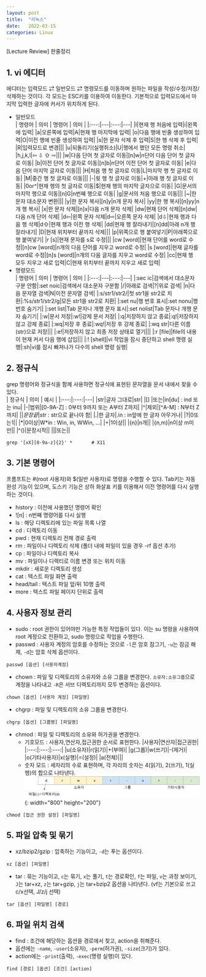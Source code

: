 ```yaml
---
layout: post
title:  "리눅스"
date:   2022-03-15 
categories: Linux
---
```

[Lecture Review] 한줄정리

## 1. vi 에디터
에디터는 입력모드 ⇄ 일반모드 ⇄ 명령모드를 이동하며 원하는 파일을 작성/수정/저장/삭제하는 것이다. 각 모드는 ESC키를 이용하여 이동한다.
기본적으로 입력모드에서 마지막 입력한 글자에 커서가 위치하게 된다.
- 일반모드  
    | 명령어 | 의미 | 명령어 | 의미 |
    |:---:|---|:---:|---|
    |I|현재 행 처음에 입력|i|왼쪽에 입력|
    |a|오른쪽에 입력|A|현재 행 마지막에 입력|
    |o|다음 행에 빈줄 생성하여 입력|O|이전 행에 빈줄 생성하여 입력|
    |s|한 문자 삭제 후 입력|S|한 행 삭제 후 입력|
    |R|입력모드로 변경|||
    |u|되돌리기(실행취소)|U|행에서 했던 모든 명령 취소|
    |h,j,k,l|⇦ ⇩ ⇧ ⇨|||
    |w|다음 단어 첫 글자로 이동|[n]w|n단어 다음 단어 첫 글자로 이동|
    |b|이전 단어 첫 글자로 이동|[n]b|n단어 이전 단어 첫 글자로 이동|
    |e|다음 단어 마지막 글자로 이동|||
    |H|처음 행 첫 글자로 이동|L|마지막 행 첫 글자로 이동|
    |M|중간 행 첫 글자로 이동|||
    |-|윗 행 첫 글자로 이동|+|아래 행 첫 글자로 이동|
    |0or^|현재 행의 첫 글자로 이동|$|현재 행의 마지막 글자으로 이동|
    |G|문서의 마지막 행으로 이동|[n]G|n번째 행으로 이동|
    |g|문서의 처음 행으로 이동|||
    |~|한 문자 대소문자 변환|||
    |y|한 문자 복사|[n]y|n개 문자 복사|
    |yy|한 행 복사|[n]yy|n개 행 복사|
    |x|한 문자 삭제|[n]x|다음 n개 문자 삭제|
    |dw|현재 단어 삭제|[n]dw|다음 n개 단어 삭제|
    |d⇦|왼쪽 문자 삭제|d⇨|오른쪽 문자 삭제|
    |d⇩|현재 행과 다음 행 삭제|d⇧|현재 행과 이전 행 삭제|
    |dd|현재 행 잘라내기|[n]dd|아래 n개 행 잘라내기|
    |D|현재 위치부터 끝까지 삭제|||
    |p|위쪽으로 행 붙여넣기|P|아래쪽으로 행 붙여넣기|
    |r [s]|현재 문자를 s로 수정|||
    |cw [word]|현재 단어를 word로 수정|[n]cw [word]|n개의 다음 단어를 지우고 word로 수정| 
    |s [word]|현재 글자를 word로 수정|[n]s [word]|n개의 다음 글자를 지우고 word로 수정| 
    |cc|현재 행 모두 지우고 새로 입력|C|현재 위치부터 끝까지 지우고 새로 입력|
- 명령모드  
    | 명령어 | 의미 | 명령어 | 의미 |
    |:---:|---|:---:|---|
    |:sec ic|검색에서 대소문자 구분 안함|:set noic|검색에서 대소문자 구분함
    |/|아래로 검색|?|위로 검색|
    |n|다음 문자열 검색|N|이전 문자열 검색|
    |:s/str1/str2/|첫 str1을 str2로 치환|:%s/str1/str2/g|모든 str1을 str2로 치환|
    |:set nu|행 번호 표시|:set nonu|행 번호 숨기기|
    |:set list|Tab 문자나 개행 문자 표시|:set nolist|Tab 문자나 개행 문자 숨기기|
    |:w|문서 저장|:w!|강제 문서 저장|
    |:q|저장하지 않고 종료|:q!|저장하지 않고 강제 종료|
    |:wq|저장 후 종료|:wq!|저장 후 강제 종료|
    |:wq str|다른 이름(str)으로 저장|||
    |:e!|저장하지 않고 최종 저장 상태로 열기|||
    |:r [file]|file의 내용이 현재 커서 다음 행에 삽입|||
    |:! [shell]|vi 작업을 잠시 중단하고 shell 명령 실행|:sh|vi를 잠시 빠져나가 다수의 shell 명령 실행|

## 2. 정규식
grep 명령어와 정규식을 함께 사용하면 정규식에 표현된 문자열을 문서 내에서 찾을 수 있다.  
| 정규식 | 의미 | 예시 |
|:---:|:---:|---|
|str|글자 그대로|str|
|[] |또는|in[du] : ind 또는 inu|
|-|범위|[0-9A-Z] : 0부터 9까지 또는 A부터 Z까지|
|^|제외|[^A-M] : N부터 Z까지|
|$|문장끝|str$ : str으로 끝나야 함|
|.|한 글자|.in : in앞에 한 글자 아무거나|
|?|0또는1||
|*|0이상|W\*in : Win, in, WWin, ...|
|+|1이상||
|{n}|n개||
|{n,m}|n이상 m미만||
|^()|문장시작||
|\||또는||

```console
grep '[xX][0-9a-z]{2}' *       # X11
```

## 3. 기본 명령어
프롬프트는 #(root 사용자)와 $(일반 사용자)로 명령을 수행할 수 있다. Tab키는 자동 완성 기능이 있으며, 도스키 기능은 상하 화살표 키를 이용해서 이전 명령어를 다시 실행하는 것이다. 
- history :  이전에 사용했던 명령어 확인
- ![n] : n번째 명령어를 다시 실행
- ls : 해당 디렉토리에 있는 파일 목록 나열
- cd : 디렉토리 이동
- pwd : 현재 디렉토리 전체 경로 출력
- rm : 파일이나 디렉토리 삭제 (폴더 내에 파일이 있을 경우 -rf 옵션 추가)
- cp : 파일이나 디렉토리 복사
- mv : 파일이나 디렉티로 이름 변경 또는 위치 이동
- mkdir : 새로운 디렉토리 생성
- cat : 텍스트 파일 화면 출력
- head/tail : 텍스트 파일 앞/뒤 10행 출력
- more : 텍스트 파일 페이지 단위로 출력

## 4. 사용자 정보 관리
- sudo : root 권한이 있어야만 가능한 특정 작업들이 있다. 이는 su 명령을 사용하여 root 계정으로 전환하고, sudo 명령으로 작업을 수행한다.
- passwd : 사용자 계정의 암호를 수정하는 것으로 `-l`은 암호 잠그기, `-u`는 잠금 해제, `-d`는 암호 삭제 옵션이다.
```console
passwd [옵션] [사용자계정]
```
- chown : 파일 및 디렉토리의 소유자와 소유 그룹을 변경한다. `소유자:소유그룹`으로 계정을 나타내고 `-R`은 서브 디렉토리까지 모두 변경하는 옵션이다.
```console
chown [옵션] [사용자 계정] [파일명]
```
- chgrp : 파일 및 디렉토리의 소유 그룹을 변경한다.
```console
chgrp [옵션] [그룹명] [파일명]
```
- chmod : 파일 및 디렉토리의 소유와 허가권을 변경한다.
    - 기호모드 : 사용자,연산자,접근권한 순서로 표현한다.
        |사용자|연산자|접근권한|
        |:---:|:---:|:---:|
        |u(소유자)|r(읽기)|+(부여)|
        |g(그룹)|w(쓰기)|-(제거)|
        |o(기타사용자)|x(실행)|=(설정)|
        |a(전체)|||
    - 숫자 모드 : 세자리의 수로 표현하며, 각 자리의 숫자는 4(읽기), 2(쓰기), 1(실행)의 합으로 나타낸다.
![](https://github.com/mmminji/mmminji.github.io/blob/main/assets/post_pics/Linux-chmod.png?raw=true){: width="800" height="200"}  
```console
chmod [접근 권한 설정] [파일명]
```

## 5. 파일 압축 및 묶기

- xz/bzip2/gzip : 압축하는 기능이고, `-d`는 푸는 옵션이다.
```console
xz [옵션] [파일명]
```
- tar : 묶는 기능이고, `c`는 묶기, `x`는 풀기, `t`는 경로확인, `f`는 파일, `v`는 과정 보이기, `J`는 tar+xz, `z`는 tar+gzip, `j`는 tar+bzip2 옵션을 나타낸다.
(vf는 기본으로 쓰고 c/x선택, J/z/j 선택)
```console
tar [옵션] [파일명] [경로]
```


## 6. 파일 위치 검색
- find : 조건에 해당하는 옵션을 경로에서 찾고, action을 취해준다.
- 옵션에는 `-name`, `-user`(소유자), `-perm`(허가권), `-size`(크기)가 있다.
- action에는 `-print`(출력), `-exec`(명령 실행)이 있다.
```console
find [경로] [옵션] [조건] [action]
```
